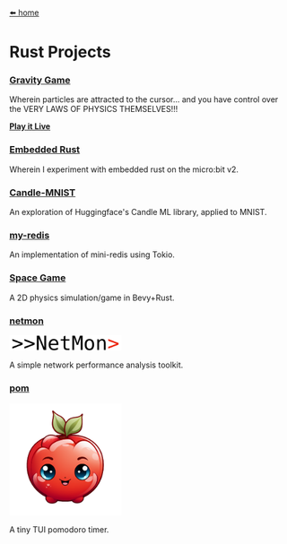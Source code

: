 [⬅️ home](../README.md)

# Rust Projects

### [Gravity Game](https://github.com/mgbvox/gravity_game_II)
Wherein particles are attracted to the cursor... and you have control over the VERY LAWS OF PHYSICS THEMSELVES!!!

**[Play it Live](d34qhkfl761lxv.cloudfront.net)**

### [Embedded Rust](https://github.com/mgbvox/lightshow)
Wherein I experiment with embedded rust on the micro:bit v2.

### [Candle-MNIST](https://github.com/mgbvox/candle-mnist.git)
An exploration of Huggingface's Candle ML library, applied to MNIST.

### [my-redis](https://github.com/mgbvox/my-redis.git)
An implementation of mini-redis using Tokio. 

### [Space Game](https://github.com/mgbvox/space_game.git)
A 2D physics simulation/game in Bevy+Rust.

### [netmon](https://github.com/mgbvox/netmon)
<img src="https://github.com/mgbvox/netmon/raw/main/netmon_logo.png" width="200" alt="netmon logo"/>

A simple network performance analysis toolkit.

### [pom](https://github.com/mgbvox/pom)

<img src="https://github.com/mgbvox/pom/raw/main/assets/pom_clear.png" width="200" alt="pom logo"/>

A tiny TUI pomodoro timer.


